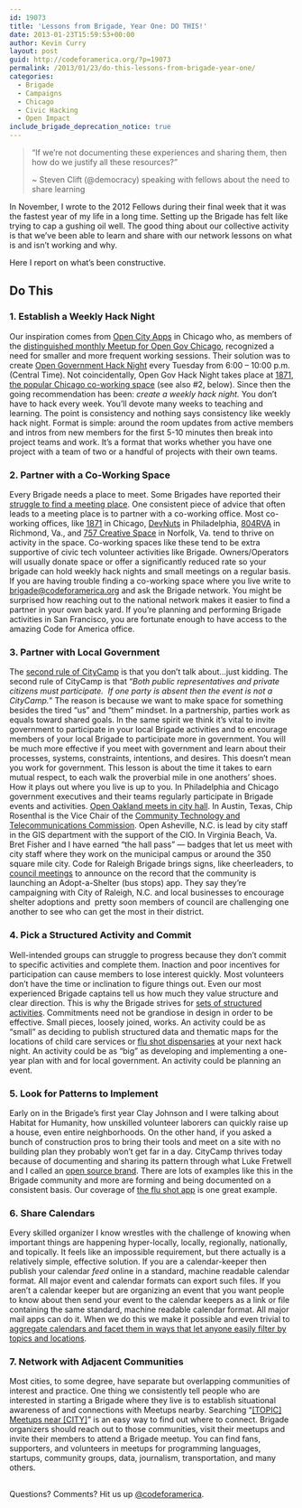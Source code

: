 ```yaml
---
id: 19073
title: 'Lessons from Brigade, Year One: DO THIS!'
date: 2013-01-23T15:59:53+00:00
author: Kevin Curry
layout: post
guid: http://codeforamerica.org/?p=19073
permalink: /2013/01/23/do-this-lessons-from-brigade-year-one/
categories:
  - Brigade
  - Campaigns
  - Chicago
  - Civic Hacking
  - Open Impact
include_brigade_deprecation_notice: true
---
```

> &#8220;If we&#8217;re not documenting these experiences and sharing them, then how do we justify all these resources?&#8221;
> 
> ~ Steven Clift (@democracy) speaking with fellows about the need to share learning

In November, I wrote to the 2012 Fellows during their final week that it was the fastest year of my life in a long time. Setting up the Brigade has felt like trying to cap a gushing oil well. The good thing about our collective activity is that we&#8217;ve been able to learn and share with our network lessons on what is and isn&#8217;t working and why.

Here I report on what&#8217;s been constructive.

## Do This

### 1. Establish a Weekly Hack Night

Our inspiration comes from [Open City Apps](http://opencityapps.org/ "open city home") in Chicago who, as members of the [distinguished monthly Meetup for Open Gov Chicago](http://www.meetup.com/OpenGovChicago/ "Open Gov Chicago's Meetup page"), recognized a need for smaller and more frequent working sessions. Their solution was to create [Open Government Hack Night](http://opencityapps.org/#events "open city apps events") every Tuesday from 6:00 &#8211; 10:00 p.m. (Central Time). Not coincidentally, Open Gov Hack Night takes place at [1871, the popular Chicago co-working space](http://www.1871.com/ "1871 home page") (see also #2, below). Since then the going recommendation has been: _create a weekly hack night._ You don&#8217;t have to hack every week. You&#8217;ll devote many weeks to teaching and learning. The point is consistency and nothing says consistency like weekly hack night. Format is simple: around the room updates from active members and intros from new members for the first 5-10 minutes then break into project teams and work. It&#8217;s a format that works whether you have one project with a team of two or a handful of projects with their own teams.

### 2. Partner with a Co-Working Space

Every Brigade needs a place to meet. Some Brigades have reported their [struggle to find a meeting place](https://groups.google.com/a/codeforamerica.org/forum/#!tags/brigade/facilities "forum post about meeting space"). One consistent piece of advice that often leads to a meeting place is to partner with a co-working office. Most co-working offices, like [1871](http://www.1871.com/ "1871 home") in Chicago, [DevNuts](http://devnuts.com/about "Devnuts home") in Philadelphia, [804RVA](http://www.804rva.com/ "804rva home") in Richmond, Va., and [757 Creative Space](http://757creativespace.com/ "757 creative space home page") in Norfolk, Va. tend to thrive on activity in the space. Co-working spaces like these tend to be extra supportive of civic tech volunteer activities like Brigade. Owners/Operators will usually donate space or offer a significantly reduced rate so your brigade can hold weekly hack nights and small meetings on a regular basis. If you are having trouble finding a co-working space where you live write to [brigade@codeforamerica.org](mailto:brigade@codeforamerica.org "email brigade about meeting space") and ask the Brigade network. You might be surprised how reaching out to the national network makes it easier to find a partner in your own back yard. If you&#8217;re planning and performing Brigade activities in San Francisco, you are fortunate enough to have access to the amazing Code for America office.

### 3. Partner with Local Government

The [second rule of CityCamp](http://citycamp.govfresh.com/start-a-camp/ "citycamp start-a-camp page") is that you don&#8217;t talk about&#8230;just kidding. The second rule of CityCamp is that &#8220;_Both public representatives and private citizens must participate.  If one party is absent then the event is not a CityCamp._&#8221; The reason is because we want to make space for something besides the tired &#8220;us&#8221; and &#8220;them&#8221; mindset. In a partnership, parties work as equals toward shared goals. In the same spirit we think it&#8217;s vital to invite government to participate in your local Brigade activities and to encourage members of your local Brigade to participate more in government. You will be much more effective if you meet with government and learn about their processes, systems, constraints, intentions, and desires. This doesn&#8217;t mean you work for government. This lesson is about the time it takes to earn mutual respect, to each walk the proverbial mile in one anothers&#8217; shoes. How it plays out where you live is up to you. In Philadelphia and Chicago government executives and their teams regularly participate in Brigade events and activities. [Open Oakland meets in city hall](http://www.meetup.com/cfabrigade/Open-Oakland/ "Open Oakland Meetup page"). In Austin, Texas, Chip Rosenthal is the Vice Chair of the [Community Technology and Telecommunications Commission](http://www.austintexas.gov/cttc "Austin gov site for CTTC"). Open Asheville, N.C. is lead by city staff in the GIS department with the support of the CIO. In Virginia Beach, Va. Bret Fisher and I have earned &#8220;the hall pass&#8221; &#8212; badges that let us meet with city staff where they work on the municipal campus or around the 350 square mile city. Code for Raleigh Brigade brings signs, like cheerleaders, to [council meetings](http://citycampral.org/2012/12/council-challenge-issued-for-bus-shelter-adoption/ "CityCamp Raleigh blog w/ video of council meeting address") to announce on the record that the community is launching an Adopt-a-Shelter (bus stops) app. They say they&#8217;re campaigning with City of Raleigh, N.C. and local businesses to encourage shelter adoptions and  pretty soon members of council are challenging one another to see who can get the most in their district.

### 4. Pick a Structured Activity and Commit

Well-intended groups can struggle to progress because they don&#8217;t commit to specific activities and complete them. Inaction and poor incentives for participation can cause members to lose interest quickly. Most volunteers don&#8217;t have the time or inclination to figure things out. Even our most experienced Brigade captains tell us how much they value structure and clear direction. This is why the Brigade strives for [sets of structured activities](http://brigade.codeforamerica.org/pages/activities "brigade activities page"). Commitments need not be grandiose in design in order to be effective. Small pieces, loosely joined, works. An activity could be as &#8220;small&#8221; as deciding to publish structured data and thematic maps for the locations of child care services or [flu shot dispensaries](http://flushots.311services.org/ "flu shot 311") at your next hack night. An activity could be as &#8220;big&#8221; as developing and implementing a one-year plan with and for local government. An activity could be planning an event.

### 5. Look for Patterns to Implement

Early on in the Brigade&#8217;s first year Clay Johnson and I were talking about Habitat for Humanity, how unskilled volunteer laborers can quickly raise up a house, even entire neighborhoods. On the other hand, if you asked a bunch of construction pros to bring their tools and meet on a site with no building plan they probably won&#8217;t get far in a day. CityCamp thrives today because of documenting and sharing its pattern through what Luke Fretwell and I called an [open source brand](http://citycamp.govfresh.com/citycamp-as-an-open-source-brand/ "citycamp blog"). There are lots of examples like this in the Brigade community and more are forming and being documented on a consistent basis. Our coverage of [the flu shot app](http://codeforamerica.org/2013/01/17/flu-app-spreads/ "our blog on flu shot app") is one great example.

### 6. Share Calendars

Every skilled organizer I know wrestles with the challenge of knowing when important things are happening hyper-locally, locally, regionally, nationally, and topically. It feels like an impossible requirement, but there actually is a relatively simple, effective solution. If you are a calendar-keeper then publish your calendar _feed_ online in a standard, machine readable calendar format. All major event and calendar formats can export such files. If you aren&#8217;t a calendar keeper but are organizing an event that you want people to know about then send your event to the calendar keepers as a link or file containing the same standard, machine readable calendar format. All major mail apps can do it. When we do this we make it possible and even trivial to [aggregate calendars and facet them in ways that let anyone easily filter by topics and locations](http://citycamphrva.govfresh.com/2012/12/03/this-hampton-roads-events-calendar-goes-up/ "CityCamp HRVA blog post about Elm City").

### 7. Network with Adjacent Communities

Most cities, to some degree, have separate but overlapping communities of interest and practice. One thing we consistently tell people who are interested in starting a Brigade where they live is to establish situational awareness of and connections with Meetups nearby. Searching &#8220;[[TOPIC] Meetups near [CITY]](https://www.google.com/search?q=tech+meetups+near+oakland "sample google search")&#8221; is an easy way to find out where to connect. Brigade organizers should reach out to those communities, visit their meetups and invite their members to attend a Brigade meetup. You can find fans, supporters, and volunteers in meetups for programming languages, startups, community groups, data, journalism, transportation, and many others.

## 

Questions? Comments? Hit us up <a href="http://twitter.com/codeforamerica" target="_blank">@codeforamerica</a>.